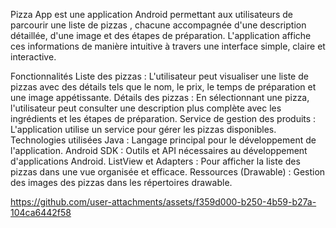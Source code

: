 Pizza App est une application Android permettant aux utilisateurs de parcourir une liste de pizzas , chacune accompagnée d'une description détaillée, d'une image et des étapes de préparation. L'application affiche ces informations de manière intuitive à travers une interface simple, claire et interactive.

Fonctionnalités
Liste des pizzas : L'utilisateur peut visualiser une liste de pizzas avec des détails tels que le nom, le prix, le temps de préparation et une image appétissante.
Détails des pizzas : En sélectionnant une pizza, l'utilisateur peut consulter une description plus complète avec les ingrédients et les étapes de préparation.
Service de gestion des produits : L'application utilise un service pour gérer les pizzas disponibles.
Technologies utilisées
Java : Langage principal pour le développement de l'application.
Android SDK : Outils et API nécessaires au développement d'applications Android.
ListView et Adapters : Pour afficher la liste des pizzas dans une vue organisée et efficace.
Ressources (Drawable) : Gestion des images des pizzas dans les répertoires drawable.

https://github.com/user-attachments/assets/f359d000-b250-4b59-b27a-104ca6442f58

